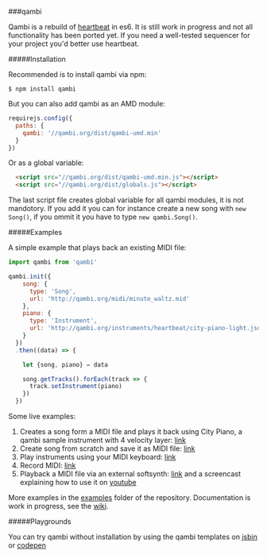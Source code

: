###qambi

Qambi is a rebuild of [heartbeat](https://abudaan.github.io/heartbeat) in es6. It is still work in progress and not all functionality has been ported yet. If you need a well-tested sequencer for your project you'd better use heartbeat.


#####Installation

Recommended is to install qambi via npm:

```
$ npm install qambi
```

But you can also add qambi as an AMD module:
```javascript
requirejs.config({
  paths: {
    qambi: '//qambi.org/dist/qambi-umd.min'
  }
})

```


Or as a global variable:
```html
  <script src="//qambi.org/dist/qambi-umd.min.js"></script>
  <script src="//qambi.org/dist/globals.js"></script>
```
The last script file creates global variable for all qambi modules, it is not mandotory. If you add it you can for instance create a new song with `new Song()`, if you ommit it you have to type `new qambi.Song()`.


#####Examples

A simple example that plays back an existing MIDI file:


``` javascript
import qambi from 'qambi'

qambi.init({
    song: {
      type: 'Song',
      url: 'http://qambi.org/midi/minute_waltz.mid'
    },
    piano: {
      type: 'Instrument',
      url: 'http://qambi.org/instruments/heartbeat/city-piano-light.json'
    }
  })
  .then((data) => {

    let {song, piano} = data

    song.getTracks().forEach(track => {
      track.setInstrument(piano)
    })
  })

```

Some live examples:

  1. Creates a song form a MIDI file and plays it back using City Piano, a qambi sample instrument with 4 velocity layer: [link](http://qambi.org/examples/example1/)
  2. Create song from scratch and save it as MIDI file: [link](http://qambi.org/examples/example2/)
  3. Play instruments using your MIDI keyboard: [link](http://qambi.org/examples/example3/)
  4. Record MIDI: [link](http://qambi.org/examples/midi-recording/)
  5. Playback a MIDI file via an external softsynth: [link](http://qambi.org/examples/midi-sync/) and a screencast explaining how to use it on [youtube](https://www.youtube.com/embed/zj1Sof90N7k)

More examples in the [examples](https://github.com/abudaan/qambi/tree/gh-pages/examples) folder of the repository. Documentation is work in progress, see the [wiki](https://github.com/abudaan/qambi/wiki).


#####Playgrounds

You can try qambi without installation by using the qambi templates on [jsbin](http://jsbin.com/kosuva/6/edit?js,output) or [codepen](http://codepen.io/abudaan/pen/YqmMbK?editors=0010)


